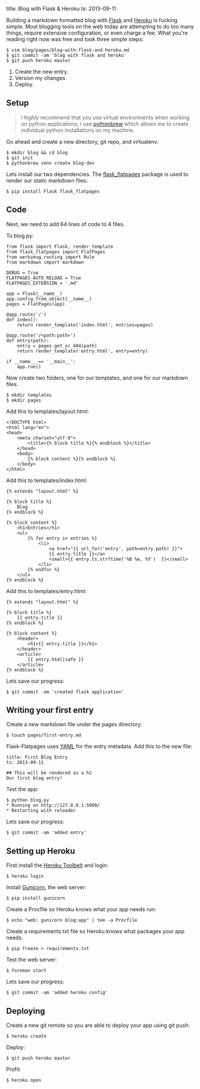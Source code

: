 title: Blog with Flask & Heroku
ts: 2013-09-11

Building a markdown formatted blog with
[Flask](http://flask.pocoo.org/) and 
[Heroku](https://www.heroku.com/) is fucking simple.
Most blogging tools on the web today
are attempting to do too many things, require extensive configuration,
or even charge a fee. What you're reading right now was free and took
three simple steps:

    $ vim blog/pages/blog-with-flask-and-heroku.md
    $ git commit -am 'blog with flask and heroku'
    $ git push heroku master

1. Create the new entry.
2. Version my changes.
3. Deploy.

## Setup

> I *highly* recommend that you use virtual environments when working on
> python applications, I use
> [pythonbrew](https://github.com/utahta/pythonbrew) which allows
> me to create individual python installations on my machine.

Go ahead and create a new directory, git repo, and virtualenv.

    $ mkdir blog && cd blog
    $ git init
    $ pythonbrew venv create blog-dev

Lets install our two dependencies. The
[flask_flatpages](http://pythonhosted.org/Flask-FlatPages/) package
is used to render our static markdown files:

    $ pip install Flask flask_flatpages

## Code

Next, we need to add 64 lines of code to 4 files.

To blog.py:

    from flask import Flask, render_template
    from flask_flatpages import FlatPages
    from werkzeug.routing import Rule
    from markdown import markdown

    DEBUG = True
    FLATPAGES_AUTO_RELOAD = True
    FLATPAGES_EXTENSION = '.md'

    app = Flask(__name__)
    app.config.from_object(__name__)
    pages = FlatPages(app)

    @app.route('/')
    def index():
        return render_template('index.html', entries=pages)

    @app.route('/<path:path>')
    def entry(path):
        entry = pages.get_or_404(path)
        return render_template('entry.html', entry=entry)

    if __name__ == '__main__':
        app.run()

Now create two folders, one for our templates, and one for our markdown files.

    $ mkdir templates
    $ mkdir pages

Add this to templates/layout.html:

    <!DOCTYPE html>
    <html lang="en">
    <head>
        <meta charset="utf-8">
            <title>{% block title %}{% endblock %}</title>
        </head>
        <body>
            {% block content %}{% endblock %}
        </body>
    </html>

Add this to templates/index.html:

    {% extends "layout.html" %}

    {% block title %}
        Blog
    {% endblock %}

    {% block content %}
        <h1>Entries</h1>
        <ul>
            {% for entry in entries %}
                <li>
                    <a href="{{ url_for('entry', path=entry.path) }}">
                    {{ entry.title }}</a>
                    <small>{{ entry.ts.strftime('%B %e, %Y')  }}</small>
                </li>
            {% endfor %}
        </ul>
    {% endblock %}

Add this to templates/entry.html:

    {% extends "layout.html" %}

    {% block title %}
        {{ entry.title }}
    {% endblock %}

    {% block content %}
        <header>
            <h1>{{ entry.title }}</h1>
        </header>
        <article>
            {{ entry.html|safe }}
        </article>
    {% endblock %}

Lets save our progress:

    $ git commit -am 'created flask application'

## Writing your first entry

Create a new markdown file under the pages directory:

    $ touch pages/first-entry.md

Flask-Flatpages uses [YAML](http://yaml.org/) for the entry
metadata. Add this to the new file:

    title: First Blog Entry
    ts: 2013-09-11

    ## This will be rendered as a h2
    Our first blog entry!

Test the app:

    $ python blog.py
    * Running on http://127.0.0.1:5000/
    * Restarting with reloader

Lets save our progress:

    $ git commit -am 'added entry'

## Setting up Heroku

First install the [Heroku Toolbelt](https://toolbelt.heroku.com/) and login:

    $ heroku login

Install [Gunicorn](http://gunicorn.org/), the web server:

    $ pip install gunicorn

Create a Procfile so Heroku knows what your app needs run:

    $ echo "web: gunicorn blog:app" | tee -a Procfile

Create a requirements.txt file so Heroku knows what packages your app needs.

    $ pip freeze > requirements.txt

Test the web server:

    $ foreman start

Lets save our progress:

    $ git commit -am 'added heroku config'

## Deploying

Create a new git remote so you are able to deploy your app using git push:

    $ heroku create

Deploy:

    $ git push heroku master

Profit:

    $ heroku open
